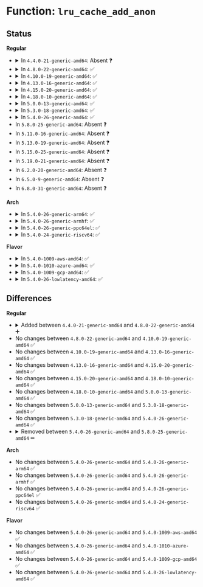 # Function: <code>lru_cache_add_anon</code>

## Status
<b>Regular</b>
<ul>
<li>
<details>
<summary>In <code>4.4.0-21-generic-amd64</code>: Absent ❓</summary>

```json
{
  "name": "lru_cache_add_anon",
  "collision_type": "Unique Global",
  "inline_type": "No",
  "funcs": [
    {
      "addr": 0,
      "name": "lru_cache_add_anon",
      "external": true,
      "loc": null,
      "file": null,
      "inline": "not seen",
      "caller_inline": [],
      "caller_func": [
        "mm/shmem.c:shmem_replace_page",
        "mm/shmem.c:shmem_getpage_gfp",
        "mm/swap_state.c:__read_swap_cache_async"
      ]
    }
  ],
  "symbols": [
    {
      "addr": 18446744071580540576,
      "name": "lru_cache_add_anon",
      "section": ".text",
      "bind": "STB_GLOBAL",
      "size": 16
    }
  ]
}
```
</details>
</li>
<li>
<details>
<summary>In <code>4.8.0-22-generic-amd64</code>: ✅</summary>

```c
void lru_cache_add_anon(struct page * page)
```

```json
{
  "name": "lru_cache_add_anon",
  "collision_type": "Unique Global",
  "inline_type": "No",
  "funcs": [
    {
      "addr": 0,
      "name": "lru_cache_add_anon",
      "external": true,
      "loc": "mm/swap.c:405",
      "file": "mm/swap.c",
      "inline": "seen, unknown",
      "caller_inline": [],
      "caller_func": [
        "mm/shmem.c:shmem_getpage_gfp",
        "mm/shmem.c:shmem_replace_page",
        "mm/swap_state.c:__read_swap_cache_async",
        "mm/khugepaged.c:collapse_shmem"
      ]
    }
  ],
  "symbols": [
    {
      "addr": 18446744071580628672,
      "name": "lru_cache_add_anon",
      "section": ".text",
      "bind": "STB_GLOBAL",
      "size": 16
    }
  ]
}
```
</details>
</li>
<li>
<details>
<summary>In <code>4.10.0-19-generic-amd64</code>: ✅</summary>

```c
void lru_cache_add_anon(struct page * page)
```

```json
{
  "name": "lru_cache_add_anon",
  "collision_type": "Unique Global",
  "inline_type": "No",
  "funcs": [
    {
      "addr": 0,
      "name": "lru_cache_add_anon",
      "external": true,
      "loc": "mm/swap.c:406",
      "file": "mm/swap.c",
      "inline": "seen, unknown",
      "caller_inline": [],
      "caller_func": [
        "mm/shmem.c:shmem_getpage_gfp",
        "mm/shmem.c:shmem_replace_page",
        "mm/swap_state.c:__read_swap_cache_async",
        "mm/khugepaged.c:collapse_shmem"
      ]
    }
  ],
  "symbols": [
    {
      "addr": 18446744071580695872,
      "name": "lru_cache_add_anon",
      "section": ".text",
      "bind": "STB_GLOBAL",
      "size": 16
    }
  ]
}
```
</details>
</li>
<li>
<details>
<summary>In <code>4.13.0-16-generic-amd64</code>: ✅</summary>

```c
void lru_cache_add_anon(struct page * page)
```

```json
{
  "name": "lru_cache_add_anon",
  "collision_type": "Unique Global",
  "inline_type": "No",
  "funcs": [
    {
      "addr": 18446744071580729584,
      "name": "lru_cache_add_anon",
      "external": true,
      "loc": "mm/swap.c:417",
      "file": "mm/swap.c",
      "inline": "seen, unknown",
      "caller_inline": [],
      "caller_func": [
        "mm/shmem.c:shmem_mcopy_atomic_pte",
        "mm/shmem.c:shmem_getpage_gfp",
        "mm/shmem.c:shmem_replace_page",
        "mm/swap_state.c:__read_swap_cache_async",
        "mm/khugepaged.c:collapse_shmem"
      ]
    }
  ],
  "symbols": [
    {
      "addr": 18446744071580729584,
      "name": "lru_cache_add_anon",
      "section": ".text",
      "bind": "STB_GLOBAL",
      "size": 57
    }
  ]
}
```
</details>
</li>
<li>
<details>
<summary>In <code>4.15.0-20-generic-amd64</code>: ✅</summary>

```c
void lru_cache_add_anon(struct page * page)
```

```json
{
  "name": "lru_cache_add_anon",
  "collision_type": "Unique Global",
  "inline_type": "No",
  "funcs": [
    {
      "addr": 18446744071580815584,
      "name": "lru_cache_add_anon",
      "external": true,
      "loc": "mm/swap.c:417",
      "file": "mm/swap.c",
      "inline": "seen, unknown",
      "caller_inline": [],
      "caller_func": [
        "mm/shmem.c:shmem_mfill_atomic_pte",
        "mm/shmem.c:shmem_getpage_gfp",
        "mm/shmem.c:shmem_replace_page",
        "mm/memory.c:do_swap_page",
        "mm/swap_state.c:__read_swap_cache_async",
        "mm/khugepaged.c:collapse_shmem"
      ]
    }
  ],
  "symbols": [
    {
      "addr": 18446744071580815584,
      "name": "lru_cache_add_anon",
      "section": ".text",
      "bind": "STB_GLOBAL",
      "size": 57
    }
  ]
}
```
</details>
</li>
<li>
<details>
<summary>In <code>4.18.0-10-generic-amd64</code>: ✅</summary>

```c
void lru_cache_add_anon(struct page * page)
```

```json
{
  "name": "lru_cache_add_anon",
  "collision_type": "Unique Global",
  "inline_type": "No",
  "funcs": [
    {
      "addr": 18446744071580952928,
      "name": "lru_cache_add_anon",
      "external": true,
      "loc": "mm/swap.c:418",
      "file": "mm/swap.c",
      "inline": "seen, unknown",
      "caller_inline": [],
      "caller_func": [
        "mm/shmem.c:shmem_mfill_atomic_pte",
        "mm/shmem.c:shmem_getpage_gfp",
        "mm/shmem.c:shmem_replace_page",
        "mm/memory.c:do_swap_page",
        "mm/swap_state.c:__read_swap_cache_async",
        "mm/khugepaged.c:collapse_shmem"
      ]
    }
  ],
  "symbols": [
    {
      "addr": 18446744071580952928,
      "name": "lru_cache_add_anon",
      "section": ".text",
      "bind": "STB_GLOBAL",
      "size": 57
    }
  ]
}
```
</details>
</li>
<li>
<details>
<summary>In <code>5.0.0-13-generic-amd64</code>: ✅</summary>

```c
void lru_cache_add_anon(struct page * page)
```

```json
{
  "name": "lru_cache_add_anon",
  "collision_type": "Unique Global",
  "inline_type": "No",
  "funcs": [
    {
      "addr": 18446744071581029088,
      "name": "lru_cache_add_anon",
      "external": true,
      "loc": "mm/swap.c:412",
      "file": "mm/swap.c",
      "inline": "seen, unknown",
      "caller_inline": [],
      "caller_func": [
        "mm/shmem.c:shmem_mfill_atomic_pte",
        "mm/shmem.c:shmem_getpage_gfp",
        "mm/shmem.c:shmem_replace_page",
        "mm/memory.c:do_swap_page",
        "mm/swap_state.c:__read_swap_cache_async",
        "mm/khugepaged.c:collapse_shmem"
      ]
    }
  ],
  "symbols": [
    {
      "addr": 18446744071581029088,
      "name": "lru_cache_add_anon",
      "section": ".text",
      "bind": "STB_GLOBAL",
      "size": 57
    }
  ]
}
```
</details>
</li>
<li>
<details>
<summary>In <code>5.3.0-18-generic-amd64</code>: ✅</summary>

```c
void lru_cache_add_anon(struct page * page)
```

```json
{
  "name": "lru_cache_add_anon",
  "collision_type": "Unique Global",
  "inline_type": "No",
  "funcs": [
    {
      "addr": 18446744071581093136,
      "name": "lru_cache_add_anon",
      "external": true,
      "loc": "mm/swap.c:413",
      "file": "mm/swap.c",
      "inline": "seen, unknown",
      "caller_inline": [],
      "caller_func": [
        "mm/shmem.c:shmem_mfill_atomic_pte",
        "mm/shmem.c:shmem_getpage_gfp",
        "mm/shmem.c:shmem_swapin_page",
        "mm/memory.c:do_swap_page",
        "mm/swap_state.c:__read_swap_cache_async",
        "mm/khugepaged.c:collapse_shmem"
      ]
    }
  ],
  "symbols": [
    {
      "addr": 18446744071581093136,
      "name": "lru_cache_add_anon",
      "section": ".text",
      "bind": "STB_GLOBAL",
      "size": 57
    }
  ]
}
```
</details>
</li>
<li>
<details>
<summary>In <code>5.4.0-26-generic-amd64</code>: ✅</summary>

```c
void lru_cache_add_anon(struct page * page)
```

```json
{
  "name": "lru_cache_add_anon",
  "collision_type": "Unique Global",
  "inline_type": "No",
  "funcs": [
    {
      "addr": 18446744071581149856,
      "name": "lru_cache_add_anon",
      "external": true,
      "loc": "mm/swap.c:414",
      "file": "mm/swap.c",
      "inline": "seen, unknown",
      "caller_inline": [],
      "caller_func": [
        "mm/shmem.c:shmem_mfill_atomic_pte",
        "mm/shmem.c:shmem_getpage_gfp",
        "mm/shmem.c:shmem_swapin_page",
        "mm/memory.c:do_swap_page",
        "mm/swap_state.c:__read_swap_cache_async",
        "mm/khugepaged.c:collapse_file"
      ]
    }
  ],
  "symbols": [
    {
      "addr": 18446744071581149856,
      "name": "lru_cache_add_anon",
      "section": ".text",
      "bind": "STB_GLOBAL",
      "size": 57
    }
  ]
}
```
</details>
</li>
<li>
In <code>5.8.0-25-generic-amd64</code>: Absent ❓
</li>
<li>
In <code>5.11.0-16-generic-amd64</code>: Absent ❓
</li>
<li>
In <code>5.13.0-19-generic-amd64</code>: Absent ❓
</li>
<li>
In <code>5.15.0-25-generic-amd64</code>: Absent ❓
</li>
<li>
In <code>5.19.0-21-generic-amd64</code>: Absent ❓
</li>
<li>
In <code>6.2.0-20-generic-amd64</code>: Absent ❓
</li>
<li>
In <code>6.5.0-9-generic-amd64</code>: Absent ❓
</li>
<li>
In <code>6.8.0-31-generic-amd64</code>: Absent ❓
</li>
</ul>
<b>Arch</b>
<ul>
<li>
<details>
<summary>In <code>5.4.0-26-generic-arm64</code>: ✅</summary>

```c
void lru_cache_add_anon(struct page * page)
```

```json
{
  "name": "lru_cache_add_anon",
  "collision_type": "Unique Global",
  "inline_type": "No",
  "funcs": [
    {
      "addr": 18446603336492525976,
      "name": "lru_cache_add_anon",
      "external": true,
      "loc": "mm/swap.c:414",
      "file": "mm/swap.c",
      "inline": "seen, unknown",
      "caller_inline": [],
      "caller_func": [
        "mm/shmem.c:shmem_mfill_atomic_pte",
        "mm/shmem.c:shmem_getpage_gfp",
        "mm/shmem.c:shmem_swapin_page",
        "mm/memory.c:do_swap_page",
        "mm/swap_state.c:__read_swap_cache_async",
        "mm/khugepaged.c:collapse_file"
      ]
    }
  ],
  "symbols": [
    {
      "addr": 18446603336492525976,
      "name": "lru_cache_add_anon",
      "section": ".text",
      "bind": "STB_GLOBAL",
      "size": 132
    }
  ]
}
```
</details>
</li>
<li>
<details>
<summary>In <code>5.4.0-26-generic-armhf</code>: ✅</summary>

```c
void lru_cache_add_anon(struct page * page)
```

```json
{
  "name": "lru_cache_add_anon",
  "collision_type": "Unique Global",
  "inline_type": "No",
  "funcs": [
    {
      "addr": 3226393480,
      "name": "lru_cache_add_anon",
      "external": true,
      "loc": "mm/swap.c:414",
      "file": "mm/swap.c",
      "inline": "seen, unknown",
      "caller_inline": [],
      "caller_func": [
        "mm/shmem.c:shmem_mfill_atomic_pte",
        "mm/shmem.c:shmem_getpage_gfp",
        "mm/shmem.c:shmem_swapin_page",
        "mm/memory.c:do_swap_page",
        "mm/swap_state.c:__read_swap_cache_async"
      ]
    }
  ],
  "symbols": [
    {
      "addr": 3226393480,
      "name": "lru_cache_add_anon",
      "section": ".text",
      "bind": "STB_GLOBAL",
      "size": 88
    }
  ]
}
```
</details>
</li>
<li>
<details>
<summary>In <code>5.4.0-26-generic-ppc64el</code>: ✅</summary>

```c
void lru_cache_add_anon(struct page * page)
```

```json
{
  "name": "lru_cache_add_anon",
  "collision_type": "Unique Global",
  "inline_type": "No",
  "funcs": [
    {
      "addr": 13835058055285820176,
      "name": "lru_cache_add_anon",
      "external": true,
      "loc": "mm/swap.c:414",
      "file": "mm/swap.c",
      "inline": "seen, unknown",
      "caller_inline": [],
      "caller_func": [
        "mm/shmem.c:shmem_mfill_atomic_pte",
        "mm/shmem.c:shmem_getpage_gfp",
        "mm/shmem.c:shmem_swapin_page",
        "mm/memory.c:do_swap_page",
        "mm/swap_state.c:__read_swap_cache_async",
        "mm/khugepaged.c:collapse_file"
      ]
    }
  ],
  "symbols": [
    {
      "addr": 13835058055285820176,
      "name": "lru_cache_add_anon",
      "section": ".text",
      "bind": "STB_GLOBAL",
      "size": 120
    }
  ]
}
```
</details>
</li>
<li>
<details>
<summary>In <code>5.4.0-24-generic-riscv64</code>: ✅</summary>

```c
void lru_cache_add_anon(struct page * page)
```

```json
{
  "name": "lru_cache_add_anon",
  "collision_type": "Unique Global",
  "inline_type": "No",
  "funcs": [
    {
      "addr": 18446743936272579860,
      "name": "lru_cache_add_anon",
      "external": true,
      "loc": "mm/swap.c:414",
      "file": "mm/swap.c",
      "inline": "seen, unknown",
      "caller_inline": [],
      "caller_func": [
        "mm/shmem.c:shmem_mfill_atomic_pte",
        "mm/shmem.c:shmem_getpage_gfp",
        "mm/shmem.c:shmem_swapin_page",
        "mm/memory.c:do_swap_page",
        "mm/swap_state.c:__read_swap_cache_async"
      ]
    }
  ],
  "symbols": [
    {
      "addr": 18446743936272579860,
      "name": "lru_cache_add_anon",
      "section": ".text",
      "bind": "STB_GLOBAL",
      "size": 90
    }
  ]
}
```
</details>
</li>
</ul>
<b>Flavor</b>
<ul>
<li>
<details>
<summary>In <code>5.4.0-1009-aws-amd64</code>: ✅</summary>

```c
void lru_cache_add_anon(struct page * page)
```

```json
{
  "name": "lru_cache_add_anon",
  "collision_type": "Unique Global",
  "inline_type": "No",
  "funcs": [
    {
      "addr": 18446744071581118704,
      "name": "lru_cache_add_anon",
      "external": true,
      "loc": "mm/swap.c:414",
      "file": "mm/swap.c",
      "inline": "seen, unknown",
      "caller_inline": [],
      "caller_func": [
        "mm/shmem.c:shmem_mfill_atomic_pte",
        "mm/shmem.c:shmem_getpage_gfp",
        "mm/shmem.c:shmem_swapin_page",
        "mm/memory.c:do_swap_page",
        "mm/swap_state.c:__read_swap_cache_async",
        "mm/khugepaged.c:collapse_file"
      ]
    }
  ],
  "symbols": [
    {
      "addr": 18446744071581118704,
      "name": "lru_cache_add_anon",
      "section": ".text",
      "bind": "STB_GLOBAL",
      "size": 57
    }
  ]
}
```
</details>
</li>
<li>
<details>
<summary>In <code>5.4.0-1010-azure-amd64</code>: ✅</summary>

```c
void lru_cache_add_anon(struct page * page)
```

```json
{
  "name": "lru_cache_add_anon",
  "collision_type": "Unique Global",
  "inline_type": "No",
  "funcs": [
    {
      "addr": 18446744071581065728,
      "name": "lru_cache_add_anon",
      "external": true,
      "loc": "mm/swap.c:414",
      "file": "mm/swap.c",
      "inline": "seen, unknown",
      "caller_inline": [],
      "caller_func": [
        "mm/shmem.c:shmem_mfill_atomic_pte",
        "mm/shmem.c:shmem_getpage_gfp",
        "mm/shmem.c:shmem_swapin_page",
        "mm/memory.c:do_swap_page",
        "mm/swap_state.c:__read_swap_cache_async",
        "mm/khugepaged.c:collapse_file"
      ]
    }
  ],
  "symbols": [
    {
      "addr": 18446744071581065728,
      "name": "lru_cache_add_anon",
      "section": ".text",
      "bind": "STB_GLOBAL",
      "size": 57
    }
  ]
}
```
</details>
</li>
<li>
<details>
<summary>In <code>5.4.0-1009-gcp-amd64</code>: ✅</summary>

```c
void lru_cache_add_anon(struct page * page)
```

```json
{
  "name": "lru_cache_add_anon",
  "collision_type": "Unique Global",
  "inline_type": "No",
  "funcs": [
    {
      "addr": 18446744071581109904,
      "name": "lru_cache_add_anon",
      "external": true,
      "loc": "mm/swap.c:414",
      "file": "mm/swap.c",
      "inline": "seen, unknown",
      "caller_inline": [],
      "caller_func": [
        "mm/shmem.c:shmem_mfill_atomic_pte",
        "mm/shmem.c:shmem_getpage_gfp",
        "mm/shmem.c:shmem_swapin_page",
        "mm/memory.c:do_swap_page",
        "mm/swap_state.c:__read_swap_cache_async",
        "mm/khugepaged.c:collapse_file"
      ]
    }
  ],
  "symbols": [
    {
      "addr": 18446744071581109904,
      "name": "lru_cache_add_anon",
      "section": ".text",
      "bind": "STB_GLOBAL",
      "size": 57
    }
  ]
}
```
</details>
</li>
<li>
<details>
<summary>In <code>5.4.0-26-lowlatency-amd64</code>: ✅</summary>

```c
void lru_cache_add_anon(struct page * page)
```

```json
{
  "name": "lru_cache_add_anon",
  "collision_type": "Unique Global",
  "inline_type": "No",
  "funcs": [
    {
      "addr": 18446744071581172304,
      "name": "lru_cache_add_anon",
      "external": true,
      "loc": "mm/swap.c:414",
      "file": "mm/swap.c",
      "inline": "seen, unknown",
      "caller_inline": [],
      "caller_func": [
        "mm/shmem.c:shmem_mfill_atomic_pte",
        "mm/shmem.c:shmem_getpage_gfp",
        "mm/shmem.c:shmem_swapin_page",
        "mm/memory.c:do_swap_page",
        "mm/swap_state.c:__read_swap_cache_async",
        "mm/khugepaged.c:collapse_file"
      ]
    }
  ],
  "symbols": [
    {
      "addr": 18446744071581172304,
      "name": "lru_cache_add_anon",
      "section": ".text",
      "bind": "STB_GLOBAL",
      "size": 57
    }
  ]
}
```
</details>
</li>
</ul>

## Differences
<b>Regular</b>
<ul>
<li>
<details>
<summary>Added between <code>4.4.0-21-generic-amd64</code> and <code>4.8.0-22-generic-amd64</code> ➕</summary>

```c
void lru_cache_add_anon(struct page * page)
```
</details>
</li>
<li>
No changes between <code>4.8.0-22-generic-amd64</code> and <code>4.10.0-19-generic-amd64</code> ✅
</li>
<li>
No changes between <code>4.10.0-19-generic-amd64</code> and <code>4.13.0-16-generic-amd64</code> ✅
</li>
<li>
No changes between <code>4.13.0-16-generic-amd64</code> and <code>4.15.0-20-generic-amd64</code> ✅
</li>
<li>
No changes between <code>4.15.0-20-generic-amd64</code> and <code>4.18.0-10-generic-amd64</code> ✅
</li>
<li>
No changes between <code>4.18.0-10-generic-amd64</code> and <code>5.0.0-13-generic-amd64</code> ✅
</li>
<li>
No changes between <code>5.0.0-13-generic-amd64</code> and <code>5.3.0-18-generic-amd64</code> ✅
</li>
<li>
No changes between <code>5.3.0-18-generic-amd64</code> and <code>5.4.0-26-generic-amd64</code> ✅
</li>
<li>
<details>
<summary>Removed between <code>5.4.0-26-generic-amd64</code> and <code>5.8.0-25-generic-amd64</code> ➖</summary>

```c
void lru_cache_add_anon(struct page * page)
```
</details>
</li>
</ul>
<b>Arch</b>
<ul>
<li>
No changes between <code>5.4.0-26-generic-amd64</code> and <code>5.4.0-26-generic-arm64</code> ✅
</li>
<li>
No changes between <code>5.4.0-26-generic-amd64</code> and <code>5.4.0-26-generic-armhf</code> ✅
</li>
<li>
No changes between <code>5.4.0-26-generic-amd64</code> and <code>5.4.0-26-generic-ppc64el</code> ✅
</li>
<li>
No changes between <code>5.4.0-26-generic-amd64</code> and <code>5.4.0-24-generic-riscv64</code> ✅
</li>
</ul>
<b>Flavor</b>
<ul>
<li>
No changes between <code>5.4.0-26-generic-amd64</code> and <code>5.4.0-1009-aws-amd64</code> ✅
</li>
<li>
No changes between <code>5.4.0-26-generic-amd64</code> and <code>5.4.0-1010-azure-amd64</code> ✅
</li>
<li>
No changes between <code>5.4.0-26-generic-amd64</code> and <code>5.4.0-1009-gcp-amd64</code> ✅
</li>
<li>
No changes between <code>5.4.0-26-generic-amd64</code> and <code>5.4.0-26-lowlatency-amd64</code> ✅
</li>
</ul>
